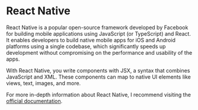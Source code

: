 # React Native

React Native is a popular open-source framework developed by Facebook for building mobile applications using JavaScript (or TypeScript) and React. It enables developers to build native mobile apps for iOS and Android platforms using a single codebase, which significantly speeds up development without compromising on the performance and usability of the apps.

With React Native, you write components with JSX, a syntax that combines JavaScript and XML. These components can map to native UI elements like views, text, images, and more.

For more in-depth information about React Native, I recommend visiting the [official documentation](https://reactnative.dev/docs/getting-started).